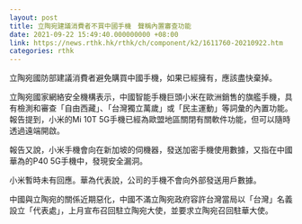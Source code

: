 ```yaml
---
layout: post
title: 立陶宛建議消費者不買中國手機　聲稱內置審查功能
date: 2021-09-22 15:49:40.000000000 +08:00
link: https://news.rthk.hk/rthk/ch/component/k2/1611760-20210922.htm
categories: rthk
---
```


立陶宛國防部建議消費者避免購買中國手機，如果已經擁有，應該盡快棄掉。

立陶宛國家網絡安全機構表示，中國智能手機巨頭小米在歐洲銷售的旗艦手機，具有檢測和審查「自由西藏」、「台灣獨立萬歲」或「民主運動」等詞彙的內置功能。報告提到，小米的Mi 10T 5G手機已經為歐盟地區關閉有關軟件功能，但可以隨時透過遠端開啟。

報告又說，小米手機會向在新加坡的伺機器，發送加密手機使用數據，又指在中國華為的P40 5G手機中，發現安全漏洞。

小米暫時未有回應。華為代表說，公司的手機不會向外部發送用戶數據。

中國與立陶宛的關係近期惡化，中國不滿立陶宛政府容許台灣當局以「台灣」名義設立「代表處」，上月宣布召回駐立陶宛大使，並要求立陶宛召回駐華大使。
